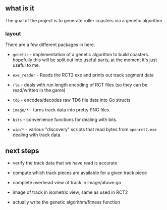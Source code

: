 ## what is it

The goal of the project is to generate roller coasters via a genetic algorithm

### layout

There are a few different packages in here.

- `genetic` - implementation of a genetic algorithm to build coasters.
  hopefully this will be split out into useful parts, at the moment it's just
  useful to me.

- `exe_reader` - Reads the RCT2 exe and prints out track segment data

- `rle` - deals with run length encoding of RCT files (so they can be
read/written in the game)

- `td6` - encodes/decodes raw TD6 file data into Go structs

- `image/*` - turns track data into pretty PNG files.

- `bits` - convenience functions for dealing with bits.

- `wip/*` - various "discovery" scripts that read bytes from `openrct2.exe`
  dealing with track data.

## next steps

- verify the track data that we have read is accurate

- compute which track pieces are available for a given track piece

- complete overhead view of track in image/above.go

- image of track in isometric view, same as used in RCT2

- actually write the genetic algorithm/fitness function
